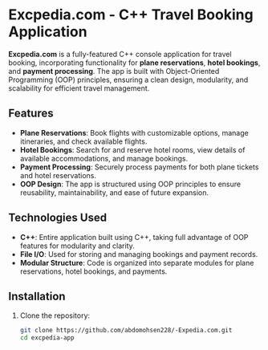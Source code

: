 # Excpedia.com - C++ Travel Booking Application

**Excpedia.com** is a fully-featured C++ console application for travel booking, incorporating functionality for **plane reservations**, **hotel bookings**, and **payment processing**. The app is built with Object-Oriented Programming (OOP) principles, ensuring a clean design, modularity, and scalability for efficient travel management.

## Features

- **Plane Reservations**: Book flights with customizable options, manage itineraries, and check available flights.
- **Hotel Bookings**: Search for and reserve hotel rooms, view details of available accommodations, and manage bookings.
- **Payment Processing**: Securely process payments for both plane tickets and hotel reservations.
- **OOP Design**: The app is structured using OOP principles to ensure reusability, maintainability, and ease of future expansion.

## Technologies Used

- **C++**: Entire application built using C++, taking full advantage of OOP features for modularity and clarity.
- **File I/O**: Used for storing and managing bookings and payment records.
- **Modular Structure**: Code is organized into separate modules for plane reservations, hotel bookings, and payments.

## Installation

1. Clone the repository:
   ```bash
   git clone https://github.com/abdomohsen228/-Expedia.com.git
   cd excpedia-app
